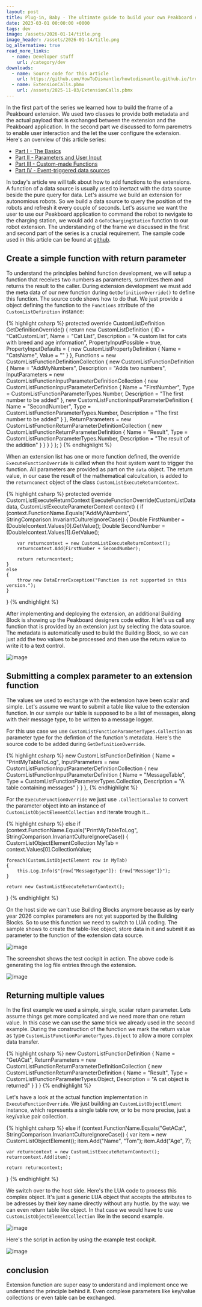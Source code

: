 ```yaml
---
layout: post
title: Plug-in, Baby - The ultimate guide to build your own Peakboard extensions - Fun with Functions
date: 2023-03-01 00:00:00 +0000
tags: dev
image: /assets/2026-01-14/title.png
image_header: /assets/2026-01-14/title.png
bg_alternative: true
read_more_links:
  - name: Developer stuff
    url: /category/dev
downloads:
  - name: Source code for this article
    url: https://github.com/HowToDismantle/howtodismantle.github.io/tree/main/assets/2026-01-14/MeowExtension
  - name: ExtensionCalls.pbmx
    url: /assets/2025-11-03/ExtensionCalls.pbmx
---
```

In the first part of the series we learned how to build the frame of a Peakboard extension. We used two classes to provide both metadata and the actual payload that is exchanged between the extension and the Peakboard application. In the second part we discussed to form paremetrs to enable user interaction and the let the user configure the extension. Here's an overview of this article series:

* [Part I - The Basics](/Plug-in-Baby-The-ultimate-guide-to-build-your-own-Peakboard-extensions-The-Basics.html)
* [Part II - Parameters and User Input](/Plug-in-Baby-The-ultimate-guide-to-build-your-own-Peakboard-extensions-Parameters-and-User-Input.html)
* [Part III - Custom-made Functions](/Plug-in-Baby-The-ultimate-guide-to-build-your-own-Peakboard-extensions-Fun-with-Functions.html)
* [Part IV - Event-triggered data sources](/Plug-in-Baby-The-ultimate-guide-to-build-your-own-Peakboard-extensions-Event-triggered-data-sources.html)

In today's article we will talk about how to add functions to the extensions. A function of a data source is usually used to inertact with the data source beside the pure query for data. Let's assume we build an extension for autonomious robots. So we build a data source to query the position of the robots and refresh it every couple of seconds. Let's assume we want the user to use our Peakboard application to command the robot to nevigate to the charging station, we would add a `GoToChargingStation` function to our robot extension.
 The understanding of the frame we discussed in the first and second part of the series is a crucial requirement. The sample code used in this article can be found at [github](https://github.com/HowToDismantle/howtodismantle.github.io/tree/main/assets/2026-01-14/MeowExtension).

## Create a simple function with return parameter

To understand the principles behind function development, we will setup a function that receives two numbers as parameters, sumrrizes them and returns the result to the caller. During extension development we must add the meta data of our new function during `GetDefinitionOverride()` to define this function. The source code shows how to do that. We just provide a object defining the function to the `Functions` attribute of the `CustomListDefinition` instance:

{% highlight csharp %}
protected override CustomListDefinition GetDefinitionOverride()
{
    return new CustomListDefinition
    {
        ID = "CatCustomList",
        Name = "Cat List",
        Description = "A custom list for cats with breed and age information",
        PropertyInputPossible = true,
        PropertyInputDefaults = { new CustomListPropertyDefinition { Name = "CatsName", Value = "" } },
        Functions = new CustomListFunctionDefinitionCollection
        {
            new CustomListFunctionDefinition
            {
                Name = "AddMyNumbers",
                Description = "Adds two numbers",
                InputParameters = new CustomListFunctionInputParameterDefinitionCollection
                {
                    new CustomListFunctionInputParameterDefinition
                    {
                        Name = "FirstNumber",
                        Type = CustomListFunctionParameterTypes.Number,
                        Description = "The first number to be added"
                    },
                    new CustomListFunctionInputParameterDefinition
                    {
                        Name = "SecondNumber",
                        Type = CustomListFunctionParameterTypes.Number,
                        Description = "The first number to be added"
                    }
                },
                ReturnParameters = new CustomListFunctionReturnParameterDefinitionCollection
                {
                    new CustomListFunctionReturnParameterDefinition
                    {
                        Name = "Result",
                        Type = CustomListFunctionParameterTypes.Number,
                        Description = "The result of the addition"
                    }
                }
            }
        }
    };
}
{% endhighlight %}

When an extension list has one or more function defined, the override `ExecuteFunctionOverride` is called when the host system want to trigger the function. All parameters are provided as part on the `data` object. The return value, in our case the result of the mathematical calculcation, is added to the `returnconect` object of the class `CustomListExecuteReturnContext`.

{% highlight csharp %}
protected override CustomListExecuteReturnContext ExecuteFunctionOverride(CustomListData data, CustomListExecuteParameterContext context)
{
    if (context.FunctionName.Equals("AddMyNumbers", StringComparison.InvariantCultureIgnoreCase))
    {
        Double FirstNumber = (Double)context.Values[0].GetValue();
        Double SecondNumber = (Double)context.Values[1].GetValue();

        var returncontext = new CustomListExecuteReturnContext();
        returncontext.Add(FirstNumber + SecondNumber);   

        return returncontext;
    }
    else
    {
        throw new DataErrorException("Function is not supported in this version.");
    }
}
{% endhighlight %}

After implementing and deploying the extension, an additional Building Block is showing up the Peakboard designers code editor. It let's us call any function that is provided by an extension just by selecting the data source. The metadata is automatically used to build the Building Block, so we can just add the two values to be processed and then use the return value to write it to a text control.

![image](/assets/2026-01-14/010.png)

## Submitting a complex parameter to an extension function

The values we used to exchange with the extension have been scalar and simple. Let's assume we want to submit a table like value to the extension function. In our sample our table is supposed to be a list of messages, along with their message type, to be written to a message logger.

For this use case we use `CustomListFunctionParameterTypes.Collection` as parameter type for the defintion of the function's metadata. Here's the source code to be added during `GetDefinitionOverride`.

{% highlight csharp %}
new CustomListFunctionDefinition
{
    Name = "PrintMyTableToLog",
    InputParameters = new CustomListFunctionInputParameterDefinitionCollection
    {
        new CustomListFunctionInputParameterDefinition
        {
            Name = "MessageTable",
            Type = CustomListFunctionParameterTypes.Collection,
            Description = "A table containing messages"
        }
    }
},
{% endhighlight %}

For the `ExecuteFunctionOverride` we just use `.CollectionValue` to convert the parameter object into an instance of `CustomListObjectElementCollection` and iterate trough it... 

{% highlight csharp %}
else if (context.FunctionName.Equals("PrintMyTableToLog", StringComparison.InvariantCultureIgnoreCase))
{
    CustomListObjectElementCollection MyTab = context.Values[0].CollectionValue;

    foreach(CustomListObjectElement row in MyTab)
    {
        this.Log.Info($"{row["MessageType"]}: {row["Message"]}");
    }

    return new CustomListExecuteReturnContext();
}
{% endhighlight %}

On the host side we can't use Building Blocks anymore because as by early year 2026 complex parameters are not yet supported by the Building Blocks. So to use this function we need to switch to LUA coding. The sample shows to create the table-like object, store data in it and submit it as parameter to the function of the extension data source.

![image](/assets/2026-01-14/020.png)

The screenshot shows the test cockpit in action. The above code is generating the log file entries through the extension.

![image](/assets/2026-01-14/030.png)

## Returning multiple values

In the first example we used a simple, single, scalar return parameter. Lets assume things get more complicated and we need more than one return value. In this case we can use the same trick we already used in the second example. During the construction of the function we mark the return value as type `CustomListFunctionParameterTypes.Object` to allow a more complex data transfer.

{% highlight csharp %}
new CustomListFunctionDefinition
{
    Name = "GetACat",
    ReturnParameters = new CustomListFunctionReturnParameterDefinitionCollection
    {
        new CustomListFunctionReturnParameterDefinition
        {
            Name = "Result",
            Type = CustomListFunctionParameterTypes.Object,
            Description = "A cat object is returned"
        }
    }
}
{% endhighlight %}

Let's have a look at the actual function implementation in `ExecuteFunctionOverride`. We just building an `CustomListObjectElement` instance, which represents a single table row, or to be more precise, just a key/value pair collection.

{% highlight csharp %}
else if (context.FunctionName.Equals("GetACat", StringComparison.InvariantCultureIgnoreCase))
{
    var item = new CustomListObjectElement();
    item.Add("Name", "Tom");
    item.Add("Age", 7);

    var returncontext = new CustomListExecuteReturnContext();
    returncontext.Add(item);

    return returncontext;
}
{% endhighlight %}

We switch over to the host side. Here's the LUA code to process this complex object. It's just a generic LUA object that accepts the attributes to be adresses by their key name directly without any hustle. by the way: we can even return table like object. In that case we would have to use `CustomListObjectElementCollection` like in the second example.

![image](/assets/2026-01-14/040.png)

Here's the script in action by using the example test cockpit.

![image](/assets/2026-01-14/050.png)

## conclusion

Extension function are super easy to understand and implement once we understand the principle behind it. Even complexe parameters like key/value collections or even table can be exchanged.



